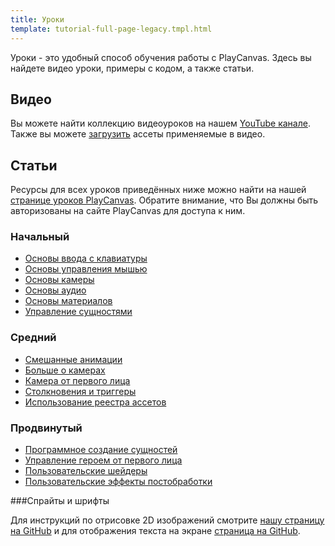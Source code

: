```yaml
---
title: Уроки
template: tutorial-full-page-legacy.tmpl.html
---
```


Уроки - это удобный способ обучения работы с PlayCanvas. Здесь вы найдете видео уроки, примеры с кодом, а также статьи.

## Видео

Вы можете найти коллекцию видеоуроков на нашем [YouTube канале][1].
Также вы можете [загрузить][2] ассеты применяемые в видео.

## Статьи

Ресурсы для всех уроков приведённых ниже можно найти на нашей [странице уроков PlayCanvas][3]. Обратите внимание, что Вы должны быть авторизованы на сайте PlayCanvas для доступа к ним.

### Начальный

* [Основы ввода с клавиатуры][4]
* [Основы управления мышью][5]
* [Основы камеры][6]
* [Основы аудио][7]
* [Основы материалов][8]
* [Управление сущностями][9]

### Средний

* [Смешанные анимации][10]
* [Больше о камерах][11]
* [Камера от первого лица][12]
* [Столкновения и триггеры][13]
* [Использование реестра ассетов][14]

### Продвинутый

* [Программное создание сущностей][15]
* [Управление героем от первого лица][16]
* [Пользовательские шейдеры][17]
* [Пользовательские эффекты постобработки][18]

###Спрайты и шрифты

Для инструкций по отрисовке 2D изображений смотрите [нашу страницу на GitHub][19] и для отображения текста на экране [страница на GitHub][20].

[1]: https://www.youtube.com/user/playcanvas
[2]: /tutorials/video
[3]: https://playcanvas.com/project/186/overview/tutorials

[4]: /tutorials/beginner/keyboard-input
[5]: /tutorials/beginner/mouse-input
[6]: /tutorials/beginner/basic-cameras
[7]: /tutorials/beginner/basic-audio
[8]: /tutorials/beginner/basic-materials
[9]: /tutorials/beginner/manipulating-entities

[10]: /tutorials/intermediate/animation-blending
[11]: /tutorials/intermediate/more-cameras
[12]: /tutorials/intermediate/first-person-camera
[13]: /tutorials/intermediate/collision-and-triggers
[14]: /tutorials/intermediate/using-assets

[16]: /tutorials/advanced/fps-controller
[15]: /tutorials/advanced/programmatically-creating
[17]: /tutorials/advanced/custom-shaders
[18]: /tutorials/advanced/custom-posteffect

[19]: https://github.com/playcanvas/sprites
[20]: https://github.com/playcanvas/fonts


